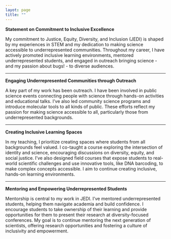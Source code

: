 ```yaml
---
layot: page
title: ""
---
```


**Statement on Commitment to Inclusive Excellence**

My commitment to Justice, Equity, Diversity, and Inclusion (JEDI) is shaped by my experiences in STEM and my dedication to making science accessible to underrepresented communities. Throughout my career, I have actively promoted inclusive learning environments, mentored underrepresented students, and engaged in outreach bringing science - and my passion about bugs! - to diverse audiences.

---

**Engaging Underrepresented Communities through Outreach**

A key part of my work has been outreach. I have been involved in public science events connecting people with science through hands-on activities and educational talks. I’ve also led community science programs and introduce molecular tools to all kinds of public. These efforts reflect my passion for making science accessible to all, particularly those from underrepresented backgrounds.

---

**Creating Inclusive Learning Spaces**

In my teaching, I prioritize creating spaces where students from all backgrounds feel valued. I co-taught a course exploring the intersection of identity and science, encouraging discussions on diversity, equity, and social justice. I’ve also designed field courses that expose students to real-world scientific challenges and use innovative tools, like DNA barcoding, to make complex concepts accessible. I aim to continue creating inclusive, hands-on learning environments.

---

**Mentoring and Empowering Underrepresented Students**

Mentorship is central to my work in JEDI. I’ve mentored underrepresented students, helping them navigate academia and build confidence. I encourage students to take ownership of their learning and provide opportunities for them to present their research at diversity-focused conferences. My goal is to continue mentoring the next generation of scientists, offering research opportunities and fostering a culture of inclusivity and empowerment.
